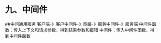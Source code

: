 # 九、中间件

##中间通用服务
    客户端-》客户中间件-》网络-》服务中间件-》服务端
    中间件函数：传入上下文和请求参数，得到结果参数和报错
    中间件：传入中间件函数，得到中间件函数